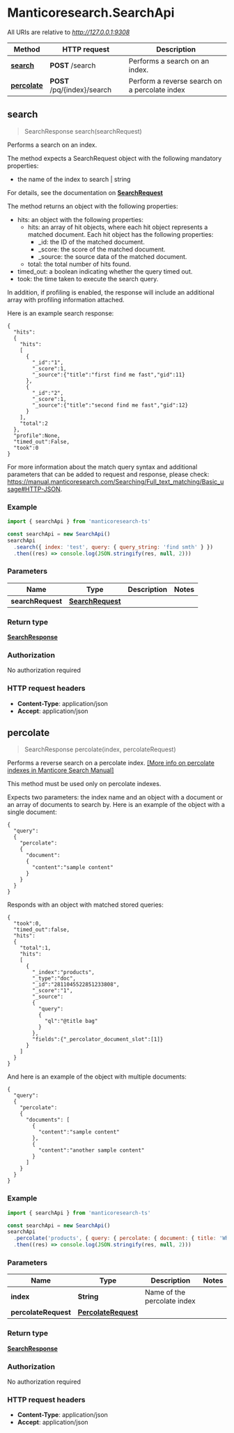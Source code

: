 # Manticoresearch.SearchApi

All URIs are relative to *http://127.0.0.1:9308*

Method | HTTP request | Description
------------- | ------------- | -------------
[**search**](SearchApi.md#search) | **POST** /search | Performs a search on an index.
[**percolate**](SearchApi.md#percolate) | **POST** /pq/{index}/search | Perform a reverse search on a percolate index


## search

> SearchResponse search(searchRequest)

Performs a search on an index. 

The method expects a SearchRequest object with the following mandatory properties:
        
* the name of the index to search | string
        
For details, see the documentation on [**SearchRequest**](SearchRequest.md)

The method returns an object with the following properties:
        
- hits: an object with the following properties:
  - hits: an array of hit objects, where each hit object represents a matched document. Each hit object has the following properties:
    - _id: the ID of the matched document.
    - _score: the score of the matched document.
    - _source: the source data of the matched document.
  - total: the total number of hits found.
- timed_out: a boolean indicating whether the query timed out.
- took: the time taken to execute the search query.

In addition, if profiling is enabled, the response will include an additional array with profiling information attached.

Here is an example search response:
```
{
  "hits":
  {
    "hits":
    [
      {
        "_id":"1",
        "_score":1,
        "_source":{"title":"first find me fast","gid":11}
      },
      {
        "_id":"2",
        "_score":1,
        "_source":{"title":"second find me fast","gid":12}
      }
    ],
    "total":2
  },
  "profile":None,
  "timed_out":False,
  "took":0
}
```

For more information about the match query syntax and additional parameters that can be added to  request and response, please check: https://manual.manticoresearch.com/Searching/Full_text_matching/Basic_usage#HTTP-JSON.


### Example
```javascript
import { searchApi } from 'manticoresearch-ts'

const searchApi = new SearchApi()
searchApi
  .search({ index: 'test', query: { query_string: 'find smth' } })
  .then((res) => console.log(JSON.stringify(res, null, 2)))

```

### Parameters

Name | Type | Description  | Notes
------------- | ------------- | ------------- | -------------
 **searchRequest** | [**SearchRequest**](SearchRequest.md)|  | 

### Return type

[**SearchResponse**](SearchResponse.md)

### Authorization

No authorization required

### HTTP request headers

- **Content-Type**: application/json
- **Accept**: application/json


## percolate

> SearchResponse percolate(index, percolateRequest)

Performs a reverse search on a percolate index. [[More info on percolate indexes in Manticore Search Manual]](https://manual.manticoresearch.com/Creating_a_table/Local_tables/Percolate_table#Percolate-table)

This method must be used only on percolate indexes.

Expects two parameters: the index name and an object with a document or an array of documents to search by.
Here is an example of the object with a single document:

```
{
  "query":
  {
    "percolate":
    {
      "document":
      {
        "content":"sample content"
      }
    }
  }
}
```

Responds with an object with matched stored queries: 

```
{
  "took":0,
  "timed_out":false,
  "hits":
  {
    "total":1,
    "hits":
    [
      {
        "_index":"products",
        "_type":"doc",
        "_id":"2811045522851233808",
        "_score":"1",
        "_source":
        {
          "query":
          {
            "ql":"@title bag"
          }
        },
        "fields":{"_percolator_document_slot":[1]}
      }
    ]
  }
}
```

And here is an example of the object with multiple documents:

```
{
  "query":
  {
    "percolate":
    {
      "documents": [
        {
          "content":"sample content"
        },
        {
          "content":"another sample content"
        }
      ]
    }
  }
}
```


### Example

```javascript
import { searchApi } from 'manticoresearch-ts'

const searchApi = new SearchApi()
searchApi
  .percolate('products', { query: { percolate: { document: { title: 'What a nice bag' } } } })
  .then((res) => console.log(JSON.stringify(res, null, 2)))

```

### Parameters



Name | Type | Description  | Notes
------------- | ------------- | ------------- | -------------
 **index** | **String**| Name of the percolate index | 
 **percolateRequest** | [**PercolateRequest**](PercolateRequest.md)|  | 

### Return type

[**SearchResponse**](SearchResponse.md)

### Authorization

No authorization required

### HTTP request headers

- **Content-Type**: application/json
- **Accept**: application/json


